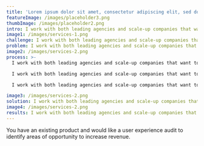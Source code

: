 ```yaml
---
title: 'Lorem ipsum dolor sit amet, consectetur adipiscing elit, sed do..'
featureImage: /images/placeholder3.png
thumbImage: /images/placeholder2.png
intro: I work with both leading agencies and scale-up companies that want to create user-centric products. Driven by insights, research studies and the latest design methodologies.
image1: /images/services-1.png
challenge: I work with both leading agencies and scale-up companies that want to create user-centric products. Driven by insights, research studies and the latest design methodologies.
problem: I work with both leading agencies and scale-up companies that want to create user-centric products. Driven by insights, research studies and the latest design methodologies.
image2: /images/services-2.png
process: >-
  I work with both leading agencies and scale-up companies that want to create user-centric products. Driven by insights, research studies and the latest design methodologies. 

  I work with both leading agencies and scale-up companies that want to create user-centric products. Driven by insights, research studies and the latest design methodologies.

  I work with both leading agencies and scale-up companies that want to create user-centric products. Driven by insights, research studies and the latest design methodologies.

image3: /images/services-2.png
solution: I work with both leading agencies and scale-up companies that want to create user-centric products. Driven by insights, research studies and the latest design methodologies.
image4: /images/services-2.png
results: I work with both leading agencies and scale-up companies that want to create user-centric products. Driven by insights, research studies and the latest design methodologies.
---
```


You have an existing product and would like a user experience audit to identify areas of opportunity to increase revenue.